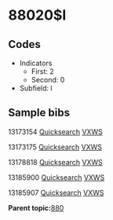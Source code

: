 # 88020$l

## Codes

-   Indicators
    -   First: 2
    -   Second: 0
-   Subfield: l

## Sample bibs

13173154 [Quicksearch](https://search.library.yale.edu/catalog/13173154) [VXWS](http://prodorbis.library.yale.edu:7014/vxws/GetHoldingsService?bibId=13173154)

13173175 [Quicksearch](https://search.library.yale.edu/catalog/13173175) [VXWS](http://prodorbis.library.yale.edu:7014/vxws/GetHoldingsService?bibId=13173175)

13178818 [Quicksearch](https://search.library.yale.edu/catalog/13178818) [VXWS](http://prodorbis.library.yale.edu:7014/vxws/GetHoldingsService?bibId=13178818)

13185900 [Quicksearch](https://search.library.yale.edu/catalog/13185900) [VXWS](http://prodorbis.library.yale.edu:7014/vxws/GetHoldingsService?bibId=13185900)

13185907 [Quicksearch](https://search.library.yale.edu/catalog/13185907) [VXWS](http://prodorbis.library.yale.edu:7014/vxws/GetHoldingsService?bibId=13185907)

**Parent topic:**[880](../../tags/880/880.md)

